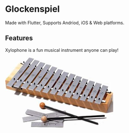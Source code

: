 # Glockenspiel
Made with Flutter, Supports Andriod, iOS & Web platforms.

## Features
Xylophone is a fun musical instrument anyone can play!


![Glockenspiel](Glockenspiel.jpeg)
